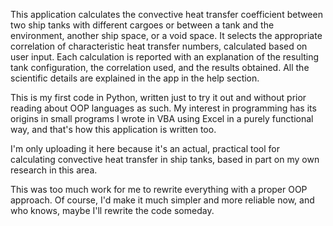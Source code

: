 This application calculates the convective heat transfer coefficient between two ship tanks with different cargoes
or between a tank and the environment, another ship space, or a void space. It selects the appropriate correlation
of characteristic heat transfer numbers, calculated based on user input. Each calculation is reported with an
explanation of the resulting tank configuration, the correlation used, and the results obtained. All the scientific
details are explained in the app in the help section.

This is my first code in Python, written just to try it out and without prior reading about OOP languages as such.
My interest in programming has its origins in small programs I wrote in VBA using Excel in a purely functional way,
and that's how this application is written too.

I'm only uploading it here because it's an actual, practical tool for calculating  convective heat transfer in ship
tanks, based in part on my own research in this area.

This was too much work for me to rewrite everything with a proper OOP approach. Of course, I'd make it much simpler
and more reliable now, and who knows, maybe I'll rewrite the code someday.